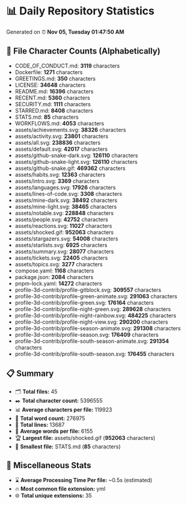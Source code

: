 # 📊 Daily Repository Statistics
Generated on ⏰ **Nov 05, Tuesday 01:47:50 AM**

## 📂 File Character Counts (Alphabetically)
- CODE_OF_CONDUCT.md: **3119** characters
- Dockerfile: **1271** characters
- GREETINGS.md: **350** characters
- LICENSE: **34648** characters
- README.md: **16396** characters
- RECENT.md: **5360** characters
- SECURITY.md: **1111** characters
- STARRED.md: **8408** characters
- STATS.md: **85** characters
- WORKFLOWS.md: **4053** characters
- assets/achievements.svg: **38326** characters
- assets/activity.svg: **23801** characters
- assets/all.svg: **238836** characters
- assets/default.svg: **42017** characters
- assets/github-snake-dark.svg: **126110** characters
- assets/github-snake-light.svg: **126110** characters
- assets/github-snake.gif: **469362** characters
- assets/habits.svg: **12363** characters
- assets/intro.svg: **3369** characters
- assets/languages.svg: **17926** characters
- assets/lines-of-code.svg: **3308** characters
- assets/mine-dark.svg: **38492** characters
- assets/mine-light.svg: **38465** characters
- assets/notable.svg: **228848** characters
- assets/people.svg: **42752** characters
- assets/reactions.svg: **11027** characters
- assets/shocked.gif: **952063** characters
- assets/stargazers.svg: **54008** characters
- assets/starlists.svg: **6925** characters
- assets/summary.svg: **28077** characters
- assets/tickets.svg: **22405** characters
- assets/topics.svg: **3277** characters
- compose.yaml: **1168** characters
- package.json: **2084** characters
- pnpm-lock.yaml: **14272** characters
- profile-3d-contrib/profile-gitblock.svg: **309557** characters
- profile-3d-contrib/profile-green-animate.svg: **291063** characters
- profile-3d-contrib/profile-green.svg: **176164** characters
- profile-3d-contrib/profile-night-green.svg: **289628** characters
- profile-3d-contrib/profile-night-rainbow.svg: **484225** characters
- profile-3d-contrib/profile-night-view.svg: **290200** characters
- profile-3d-contrib/profile-season-animate.svg: **291308** characters
- profile-3d-contrib/profile-season.svg: **176409** characters
- profile-3d-contrib/profile-south-season-animate.svg: **291354** characters
- profile-3d-contrib/profile-south-season.svg: **176455** characters

## 📋 Summary
- 🗂️ **Total files:** 45
- ✒️ **Total character count:** 5396555
- 📊 **Average characters per file:** 119923
- 📝 **Total word count:** 276975
- 🧾 **Total lines:** 13687
- 📐 **Average words per file:** 6155
- 🏆 **Largest file:** assets/shocked.gif (**952063** characters)
- 🥉 **Smallest file:** STATS.md (**85** characters)

## 🌟 Miscellaneous Stats
- ⌛ **Average Processing Time Per file:** ~0.5s (estimated)
- 🔥 **Most common file extension:** yml
- 🌐 **Total unique extensions:** 35
